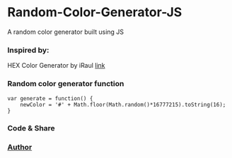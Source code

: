 # Random-Color-Generator-JS
A random color generator built using JS

### **Inspired by:**
HEX Color Generator by iRaul [link](https://github.com/iRaul/hex-color-generator)

### **Random color generator function**
```
var generate = function() {
    newColor = '#' + Math.floor(Math.random()*16777215).toString(16);
}
```
### **Code & Share**

### [Author](https://twitter.com/Shubhangi13)